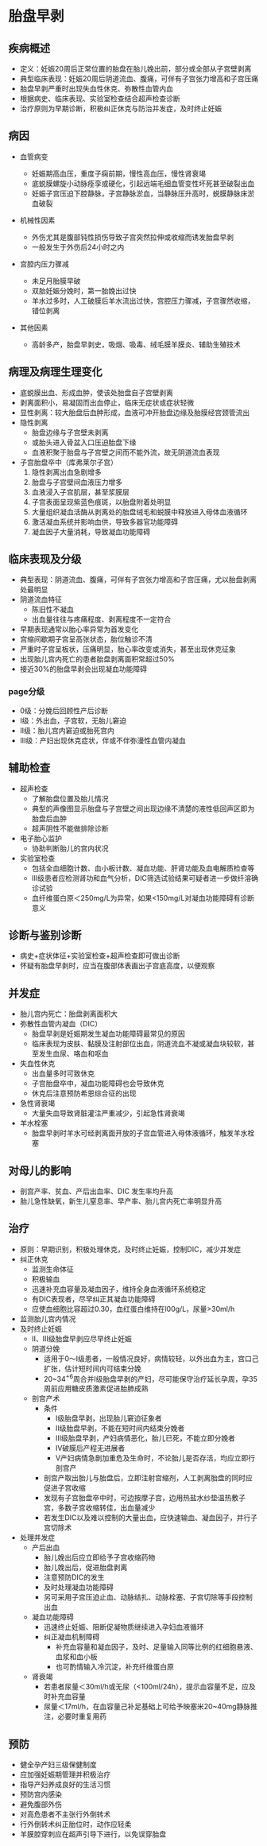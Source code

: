 <!-- 女，35岁，初产妇。妊娠36周，血压升高1个月，持续腹痛伴阴道少量流血3小时。查体：T36℃，P120次/分，R28次/分，BP90/60mmHg，神志清楚，全身水肿。子宫硬如板状，胎方位不清，胎心未闻及，宫口2cm，先露-2。该患者最可能发生的并发症是
A.心力衰竭
B.子痫
C.HELLP综合征
D.DIC
E.产褥感染
参考答案: D -->


# 胎盘早剥
## 疾病概述
- 定义：妊娠20周后正常位置的胎盘在胎儿娩出前，部分或全部从子宫壁剥离
- 典型临床表现：妊娠20周后阴道流血、腹痛，可伴有子宫张力增高和子宫压痛
- 胎盘早剥严重时出现失血性休克、弥散性血管内血
- 根据病史、临床表现、实验室检查结合超声检查诊断
- 治疗原则为早期诊断，积极纠正休克与防治并发症，及时终止妊娠
## 病因
- 血管病变
  - 妊娠期高血压，重度子痫前期，慢性高血压，慢性肾衰竭
  - 底蜕膜螺旋小动脉痊孪或硬化，引起远端毛细血管变性坏死甚至破裂出血
  - 妊娠子宫压迫下腔静脉，子宫静脉淤血，当静脉压升高时，蜕膜静脉床淤血破裂

- 机械性因素
  - 外伤尤其是腹部钝性损伤导致子宫突然拉伸或收缩而诱发胎盘早剥
  - 一般发生于外伤后24小时之内
- 宫腔内压力骤减
  - 未足月胎膜早破
  - 双胎妊娠分娩时，第一胎娩出过快
  - 羊水过多时，人工破膜后羊水流出过快，宫腔压力骤减，子宫骤然收缩，错位剥离
- 其他因素
  - 高龄多产，胎盘早剥史，吸烟、吸毒、绒毛膜羊膜炎、辅助生殖技术

## 病理及病理生理变化
- 底蜕膜出血、形成血肿，使该处胎盘自子宫壁剥离
- 剥离面积小，易凝固而出血停止，临床无症状或症状轻微
- 显性剥离：较大胎盘后血肿形成，血液可冲开胎盘边缘及胎膜经宫颈管流出
- 隐性剥离
  - 胎盘边缘与子宫壁未剥离
  - 或胎头进入骨盆入口压迫胎盘下缘
  - 血液积聚于胎盘与子宫壁之间而不能外流，故无阴道流血表现
- 子宫胎盘卒中（库弗莱尔子宫）
  1. 隐性剥离出血急剧增多
  2. 胎盘与子宫壁间血液压力增多
  3. 血液浸入子宫肌层，甚至浆膜层
  4. 子宫表面呈现紫蓝色痕斑，以胎盘附着处明显
  5. 大量组织凝血活酶从剥离处的胎盘绒毛和蜕膜中释放进入母体血液循环
  6. 激活凝血系统并影响血供，导致多器官功能障碍
  7. 凝血因子大量消耗，导致凝血功能障碍

## 临床表现及分级
- 典型表现：阴道流血、腹痛，可伴有子宫张力增高和子宫压痛，尤以胎盘剥离处最明显
- 阴道流血特征
  - 陈旧性不凝血
  - 出血量往往与疼痛程度、剥离程度不一定符合
- 早期表现通常以胎心率异常为首发变化
- 宫缩间歇期子宫呈高张状态，胎位触诊不清
- 严重时子宫呈板状，压痛明显，胎心率改变或消失，甚至出现休克征象
- 出现胎儿宫内死亡的患者胎盘剥离面积常超过50%
- 接近30%的胎盘早剥会出现凝血功能障碍

### page分级
- 0级：分娩后回顾性产后诊断
- I级：外出血，子宫软，无胎儿窘迫
- II级：胎儿宫内窘迫或胎死宫内
- III级：产妇出现休克症状，伴或不伴弥漫性血管内凝血

## 辅助检查
- 超声检查
  - 了解胎盘位置及胎儿情况
  - 典型的声像图显示胎盘与子宫壁之间出现边缘不清楚的液性低回声区即为胎盘后血肿
  - 超声阴性不能做排除诊断
- 电子胎心监护
  - 协助判断胎儿的宫内状况
- 实验室检查
  - 包括全血细胞计数、血小板计数、凝血功能、肝肾功能及血电解质检查等
  - III级患者应检测肾功和血气分析，DIC筛选试验结果可疑者进一步做纤溶确诊试验
  - 血纤维蛋白原＜250mg/L为异常，如果<150mg/L对凝血功能障碍有诊断意义
  
## 诊断与鉴别诊断
- 病史+症状体征+实验室检查+超声检查即可做出诊断
- 怀疑有胎盘早剥时，应当在腹部体表画出子宫底高度，以便观察

## 并发症
- 胎儿宫内死亡：胎盘剥离面积大
- 弥散性血管内凝血（DIC）
  - 胎盘早剥是妊娠期发生凝血功能障碍最常见的原因
  - 临床表现为皮肤、黏膜及注射部位出血，阴道流血不凝或凝血块较软，甚至发生血尿、咯血和呕血
- 失血性休克
  - 出血量多时可致休克
  - 子宫胎盘卒中，凝血功能障碍也会导致休克
  - 休克后注意预防希恩综合征的出现
- 急性肾衰竭
  - 大量失血导致肾脏灌注严重减少，引起急性肾衰竭
- 羊水栓塞
  - 胎盘早剥时羊水可经剥离面开放的子宫血管进入母体液循环，触发羊水栓塞

## 对母儿的影响
- 剖宫产率、贫血、产后出血率、DIC 发生率均升高
- 胎儿急性缺氧，新生儿窒息率、早产率、胎儿宫内死亡率明显升高


## 治疗
- 原则：早期识别，积极处理休克，及时终止妊娠，控制DIC，减少并发症
- 纠正休克
  - 监测生命体征
  - 积极输血
  - 迅速补充血容量及凝血因子，维持全身血液循环系统稳定
  - 有DIC表现者，尽早纠正其凝血功能障碍
  - 应使血细胞比容超过0.30，血红蛋白维持在l00g/L，尿量>30ml/h
- 监测胎儿宫内情况
- 及时终止妊娠
  - II、III级胎盘早剥应尽早终止妊娠
  - 阴道分娩
    - 适用于0～I级患者，一般情况良好，病情较轻，以外出血为主，宫口己扩张，估计短时间内可结束分娩
    - 20~34<sup>+6</sup>周合并I级胎盘早剥的产妇，尽可能保守治疗延长孕周，孕35周前应用糖皮质激素促进胎肺成熟
  - 剖宫产术
    - 条件
      - I级胎盘早剥，出现胎儿窘迫征象者
      - II级胎盘早剥，不能在短时间内结束分娩者
      - III级胎盘早剥，产妇病情恶化，胎儿已死，不能立即分娩者
      - IV破膜后产程无进展者
      - V产妇病情急剧加重危及生命时，不论胎儿是否存活，均应立即行剖宫产 
    - 剖宫产取出胎儿与胎盘后，立即注射宫缩剂，人工剥离胎盘的同时应促进子宫收缩
    - 发现有子宫胎盘卒中时，可边按摩子宫，边用热盐水纱垫温热敷子宫，多数子宫收缩转佳，出血量减少
    - 若发生DIC以及难以控制的大量出血，应快速输血、凝血因子，并行子宫切除术
- 处理并发症
  - 产后出血
    - 胎儿娩出后应立即给予子宫收缩药物
    - 胎儿娩出后，促进胎盘剥离
    - 注意预防DIC的发生
    - 及时处理凝血功能障碍
    - 另可采用子宫压迫止血、动脉结扎、动脉栓塞、子宫切除等手段控制出血
  - 凝血功能障碍
    - 迅速终止妊娠、阻断促凝物质继续进入孕妇血液循环
    - 纠正凝血机制障碍
      - 补充血容量和凝血因子，及时、足量输入同等比例的红细胞悬液、血浆和血小板
      - 也可酌情输入冷沉淀，补充纤维蛋白原
  - 肾衰竭
    - 若患者尿量＜30ml/h或无尿（<100ml/24h），提示血容量不足，应及时补充血容量
    - 尿量＜17ml/h，在血容量己补足基础上可给予映塞米20~40mg静脉推注，必要时重复用药

## 预防
- 健全孕产妇三级保健制度
- 应加强妊娠期管理并积极治疗
- 指导产妇养成良好的生活习惯
- 预防宫内感染
- 避免腹部外伤
- 对高危患者不主张行外倒转术
- 行外倒转术纠正胎位时，动作应轻柔
- 羊膜腔穿刺应在超声引导下进行，以免误穿胎盘